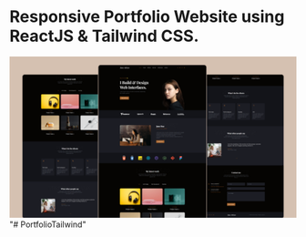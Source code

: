 # Responsive Portfolio Website using ReactJS & Tailwind CSS.


![](preview.png)
"# PortfolioTailwind" 
